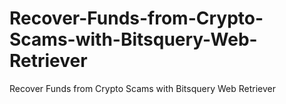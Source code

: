 # Recover-Funds-from-Crypto-Scams-with-Bitsquery-Web-Retriever
Recover Funds from Crypto Scams with Bitsquery Web Retriever
